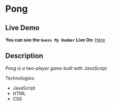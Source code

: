 # Pong

## Live Demo
**You can see the `Guess My Number` Live On:** [Here](https://barak-kuzi.github.io/Pong/)

## Description
_Pong is a two-player game built with JavaScript._

Technologies:

- JavaScript
- HTML
- CSS
